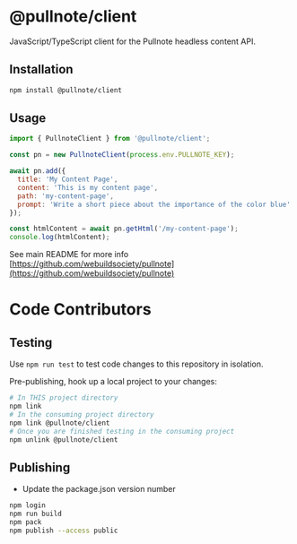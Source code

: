 # @pullnote/client

JavaScript/TypeScript client for the Pullnote headless content API.

## Installation

```sh
npm install @pullnote/client
```

## Usage

```js
import { PullnoteClient } from '@pullnote/client';

const pn = new PullnoteClient(process.env.PULLNOTE_KEY);

await pn.add({
  title: 'My Content Page',
  content: 'This is my content page',
  path: 'my-content-page',
  prompt: 'Write a short piece about the importance of the color blue'
});

const htmlContent = await pn.getHtml('/my-content-page');
console.log(htmlContent);
```

See main README for more info [https://github.com/webuildsociety/pullnote](https://github.com/webuildsociety/pullnote)


# Code Contributors
## Testing
Use `npm run test` to test code changes to this repository in isolation.

Pre-publishing, hook up a local project to your changes:
```sh
# In THIS project directory
npm link
# In the consuming project directory
npm link @pullnote/client
# Once you are finished testing in the consuming project
npm unlink @pullnote/client
```

## Publishing
- Update the package.json version number
```sh
npm login
npm run build
npm pack
npm publish --access public
```
